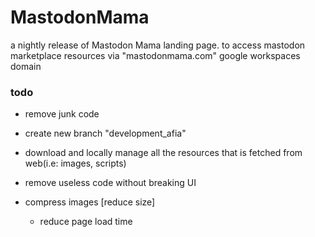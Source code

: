 # MastodonMama
a nightly release of Mastodon Mama landing page. to access mastodon marketplace resources via "mastodonmama.com" google workspaces domain

### todo
- remove junk code


- create new branch "development_afia"
- download and locally manage all the resources that is fetched from web(i.e: images, scripts)
- remove useless code without breaking UI
- compress images [reduce size]
   - reduce page load time 
